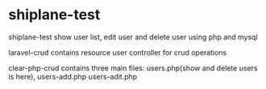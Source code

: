 # shiplane-test
shiplane-test
show user list, edit user and delete user using php and mysql

laravel-crud contains resource user controller for crud operations

clear-php-crud contains three main files: 
  users.php(show and delete users is here), 
  users-add.php
  users-adit.php
